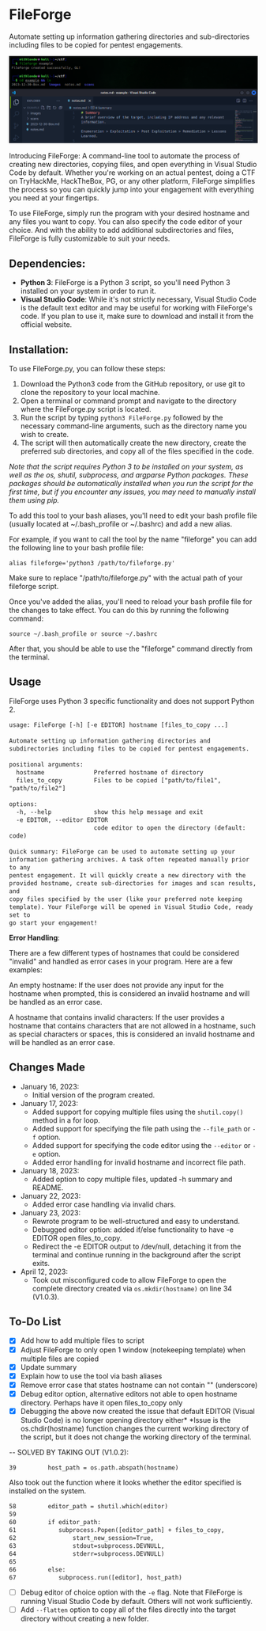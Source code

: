 # FileForge
Automate setting up information gathering directories and sub-directories including files to be copied for pentest engagements.

![image](example.png)

Introducing FileForge: A command-line tool to automate the process of creating new directories, copying files, and open everything in Visual Studio Code by default. Whether you're working on an actual pentest, doing a CTF on TryHackMe, HackTheBox, PG, or any other platform, FileForge simplifies the process so you can quickly jump into your engagement with everything you need at your fingertips.

To use FileForge, simply run the program with your desired hostname and any files you want to copy. You can also specify the code editor of your choice. And with the ability to add additional subdirectories and files, FileForge is fully customizable to suit your needs.

## Dependencies:
- **Python 3**: FileForge is a Python 3 script, so you'll need Python 3 installed on your system in order to run it.
- **Visual Studio Code**: While it's not strictly necessary, Visual Studio Code is the default text editor and may be useful for working with FileForge's code. If you plan to use it, make sure to download and install it from the official website.

## Installation:
To use FileForge.py, you can follow these steps:

1. Download the Python3 code from the GitHub repository, or use git to clone the repository to your local machine.
2. Open a terminal or command prompt and navigate to the directory where the FileForge.py script is located.
3. Run the script by typing `python3 FileForge.py` followed by the necessary command-line arguments, such as the directory name you wish to create.
4. The script will then automatically create the new directory, create the preferred sub directories, and copy all of the files specified in the code.

_Note that the script requires Python 3 to be installed on your system, as well as the os, shutil, subprocess, and argparse Python packages. These packages should be automatically installed when you run the script for the first time, but if you encounter any issues, you may need to manually install them using pip._

To add this tool to your bash aliases, you'll need to edit your bash profile file (usually located at ~/.bash_profile or ~/.bashrc) and add a new alias.

For example, if you want to call the tool by the name "fileforge" you can add the following line to your bash profile file:

```
alias fileforge='python3 /path/to/fileforge.py'
```
Make sure to replace "/path/to/fileforge.py" with the actual path of your fileforge script.

Once you've added the alias, you'll need to reload your bash profile file for the changes to take effect. You can do this by running the following command:

```
source ~/.bash_profile or source ~/.bashrc
```

After that, you should be able to use the "fileforge" command directly from the terminal.

## Usage
FileForge uses Python 3 specific functionality and does not support Python 2.
```
usage: FileForge [-h] [-e EDITOR] hostname [files_to_copy ...]

Automate setting up information gathering directories and subdirectories including files to be copied for pentest engagements.

positional arguments:
  hostname              Preferred hostname of directory
  files_to_copy         Files to be copied ["path/to/file1", "path/to/file2"]

options:
  -h, --help            show this help message and exit
  -e EDITOR, --editor EDITOR
                        code editor to open the directory (default: code)

Quick summary: FileForge can be used to automate setting up your information gathering archives. A task often repeated manually prior to any
pentest engagement. It will quickly create a new directory with the provided hostname, create sub-directories for images and scan results, and
copy files specified by the user (like your preferred note keeping template). Your FileForge will be opened in Visual Studio Code, ready set to
go start your engagement!
```

**Error Handling**:

There are a few different types of hostnames that could be considered "invalid" and handled as error cases in your program. Here are a few examples:

An empty hostname: If the user does not provide any input for the hostname when prompted, this is considered an invalid hostname and will be handled as an error case.

A hostname that contains invalid characters: If the user provides a hostname that contains characters that are not allowed in a hostname, such as special characters or spaces, this is considered an invalid hostname and will be handled as an error case.

## Changes Made
- January 16, 2023:
    - Initial version of the program created.
- January 17, 2023: 
    - Added support for copying multiple files using the `shutil.copy()` method in a for loop.
    - Added support for specifying the file path using the `--file_path` or `-f` option.
    - Added support for specifying the code editor using the `--editor` or `-e` option.
    - Added error handling for invalid hostname and incorrect file path.
- January 18, 2023:
    - Added option to copy multiple files, updated -h summary and README.
- January 22, 2023:
    - Added error case handling via invalid chars.
- January 23, 2023: 
    - Rewrote program to be well-structured and easy to understand.
    - Debugged editor option: added if/else functionality to have -e EDITOR open files_to_copy.
    - Redirect the -e EDITOR output to /dev/null, detaching it from the terminal and continue running in the background after the script exits.
- April 12, 2023:
    - Took out misconfigured code to allow FileForge to open the complete directory created via `os.mkdir(hostname)` on line 34 (V1.0.3).

## To-Do List
- [x] Add how to add multiple files to script
- [x] Adjust FileForge to only open 1 window (notekeeping template) when multiple files are copied
- [x] Update summary
- [x] Explain how to use the tool via bash aliases
- [x] Remove error case that states hostname can not contain "" (underscore)
- [x] Debug editor option, alternative editors not able to open hostname directory. Perhaps have it open files_to_copy only
- [x] Debugging the above now created the issue that default EDITOR (Visual Studio Code) is no longer opening directory either*
*Issue is the os.chdir(hostname) function changes the current working directory of the script, but it does not change the working directory of the terminal.

-- SOLVED BY TAKING OUT (V1.0.2):
```python3
39         host_path = os.path.abspath(hostname)
```

Also took out the function where it looks whether the editor specified is installed on the system.
```python3
58         editor_path = shutil.which(editor)
59
60         if editor_path:
61            subprocess.Popen([editor_path] + files_to_copy,
62                start_new_session=True, 
63                stdout=subprocess.DEVNULL,
64                stderr=subprocess.DEVNULL)
65        
66         else:
67            subprocess.run([editor], host_path)
```

- [ ] Debug editor of choice option with the `-e` flag. Note that FileForge is running Visual Studio Code by default. Others will not work sufficiently.
- [ ] Add `--flatten` option to copy all of the files directly into the target directory without creating a new folder.
